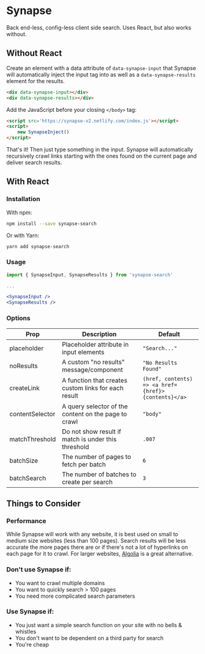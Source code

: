 # Synapse

Back end-less, config-less client side search. Uses React, but also works without.

## Without React

Create an element with a data attribute of `data-synapse-input` that Synapse will automatically inject the input tag into as well as a `data-synapse-results` element for the results.

```html
<div data-synapse-input></div>
<div data-synapse-results></div>
```

Add the JavaScript before your closing `</body>` tag:

```html
<script src='https://synapse-v2.netlify.com/index.js'></script>
<script>
	new SynapseInject()
</script>
```

That's it! Then just type something in the input. Synapse will automatically recursively crawl links starting with the ones found on the current page and deliver search results.

## With React

### Installation

With npm:

```bash
npm install --save synapse-search
```

Or with Yarn:

```bash
yarn add synapse-search
```

### Usage

```jsx
import { SynapseInput, SynapseResults } from 'synapse-search'

...

<SynapseInput />
<SynapseResults />
```

### Options

Prop | Description | Default
--- | --- | ---
placeholder | Placeholder attribute in input elements | `"Search..."`
noResults | A custom "no results" message/component | `"No Results Found"`
createLink | A function that creates custom links for each result | `(href, contents) => <a href={href}>{contents}</a>`
contentSelector | A query selector of the content on the page to crawl | `"body"`
matchThreshold | Do not show result if match is under this threshold | `.007`
batchSize | The number of pages to fetch per batch | `6`
batchSearch | The number of batches to create per search | `3`

## Things to Consider

### Performance

While Synapse will work with any website, it is best used on small to medium size websites (less than 100 pages). Search results will be less accurate the more pages there are or if there's not a lot of hyperlinks on each page for it to crawl. For larger websites, [Algolia](https://www.algolia.com/) is a great alternative.

### Don't use Synapse if:

- You want to crawl multiple domains
- You want to quickly search > 100 pages
- You need more complicated search parameters

### Use Synapse if:

- You just want a simple search function on your site with no bells & whistles
- You don't want to be dependent on a third party for search
- You're cheap